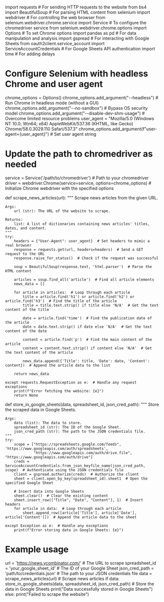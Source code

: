 import requests  # For sending HTTP requests to the website
from bs4 import BeautifulSoup  # For parsing HTML content
from selenium import webdriver  # For controlling the web browser
from selenium.webdriver.chrome.service import Service  # To configure the chromedriver service
from selenium.webdriver.chrome.options import Options  # To set Chrome options
import pandas as pd  # For data manipulation and analysis
import gspread  # For interacting with Google Sheets
from oauth2client.service_account import ServiceAccountCredentials  # For Google Sheets API authentication
import time  # For adding delays

# Configure Selenium with headless Chrome and user agent
chrome_options = Options()
chrome_options.add_argument("--headless")  # Run Chrome in headless mode (without a GUI)
chrome_options.add_argument("--no-sandbox")  # Bypass OS security model
chrome_options.add_argument("--disable-dev-shm-usage")  # Overcome limited resource problems
user_agent = "Mozilla/5.0 (Windows NT 10.0; Win64; x64) AppleWebKit/537.36 (KHTML, like Gecko) Chrome/58.0.3029.110 Safari/537.3"
chrome_options.add_argument(f"user-agent={user_agent}")  # Set user agent string

# Update the path to chromedriver as needed
service = Service('/path/to/chromedriver')  # Path to your chromedriver
driver = webdriver.Chrome(service=service, options=chrome_options)  # Initialize Chrome webdriver with the specified options

def scrape_news_articles(url):
    """
    Scrape news articles from the given URL.
    
    Args:
        url (str): The URL of the website to scrape.
    
    Returns:
        list: A list of dictionaries containing news articles' titles, dates, and content.
    """
    try:
        headers = {"User-Agent": user_agent}  # Set headers to mimic a real browser
        response = requests.get(url, headers=headers)  # Send a GET request to the URL
        response.raise_for_status()  # Check if the request was successful

        soup = BeautifulSoup(response.text, 'html.parser')  # Parse the HTML content

        articles = soup.find_all('article')  # Find all article elements
        news_data = []

        for article in articles:  # Loop through each article
            title = article.find('h1') or article.find('h2') or article.find('h3')  # Find the title of the article
            title = title.text.strip() if title else 'N/A'  # Get the text content of the title

            date = article.find('time')  # Find the publication date of the article
            date = date.text.strip() if date else 'N/A'  # Get the text content of the date

            content = article.find('p')  # Find the main content of the article
            content = content.text.strip() if content else 'N/A'  # Get the text content of the article

            news_data.append({'Title': title, 'Date': date, 'Content': content})  # Append the article data to the list

        return news_data

    except requests.RequestException as e:  # Handle any request exceptions
        print(f"Error fetching the website: {e}")
        return None

def store_in_google_sheets(data, spreadsheet_id, json_cred_path):
    """
    Store the scraped data in Google Sheets.
    
    Args:
        data (list): The data to store.
        spreadsheet_id (str): The ID of the Google Sheet.
        json_cred_path (str): The path to the JSON credentials file.
    """
    try:
        scope = ["https://spreadsheets.google.com/feeds", 'https://www.googleapis.com/auth/spreadsheets',
                 "https://www.googleapis.com/auth/drive.file", "https://www.googleapis.com/auth/drive"]
        creds = ServiceAccountCredentials.from_json_keyfile_name(json_cred_path, scope)  # Authenticate using the JSON credentials file
        client = gspread.authorize(creds)  # Authorize the client
        sheet = client.open_by_key(spreadsheet_id).sheet1  # Open the specified Google Sheet

        # Insert data into Google Sheets
        sheet.clear()  # Clear the existing content
        sheet.insert_row(["Title", "Date", "Content"], 1)  # Insert headers
        for article in data:  # Loop through each article
            sheet.append_row([article['Title'], article['Date'], article['Content']])  # Append the article data to the sheet

    except Exception as e:  # Handle any exceptions
        print(f"Error storing data in Google Sheets: {e}")

# Example usage
url = 'https://news.ycombinator.com/'  # The URL to scrape
spreadsheet_id = 'your_google_sheet_id'  # The ID of your Google Sheet
json_cred_path = 'path/to/credentials.json'  # The path to your JSON credentials file
data = scrape_news_articles(url)  # Scrape news articles
if data:
    store_in_google_sheets(data, spreadsheet_id, json_cred_path)  # Store the data in Google Sheets
    print("Data successfully stored in Google Sheets")
else:
    print("Failed to scrape the website")

